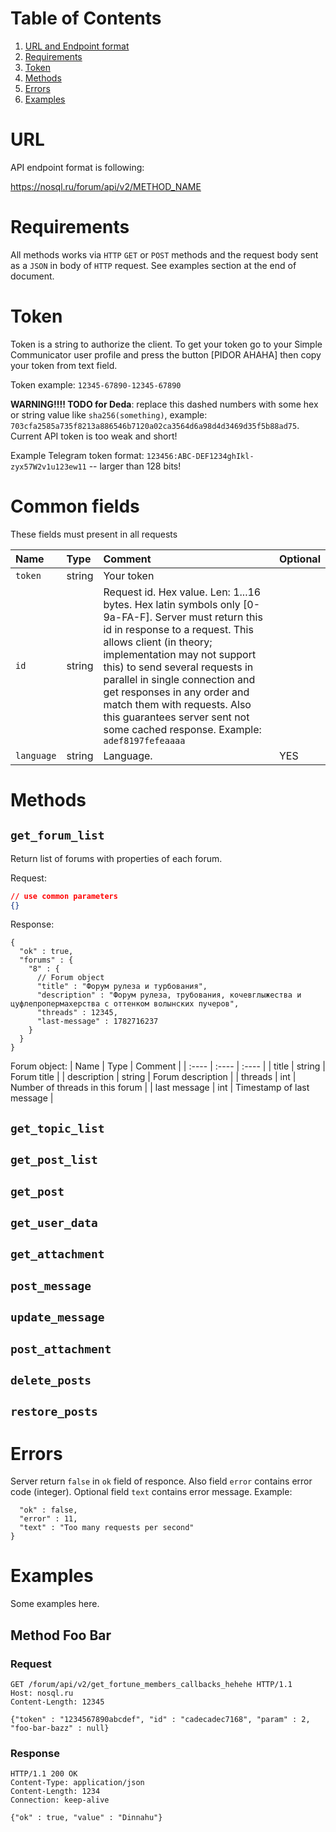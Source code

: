 # Table of Contents
1. [URL and Endpoint format](#URL)
2. [Requirements](#Requirements)
3. [Token](#Token)
4. [Methods](#Methods)
5. [Errors](#Errors)
6. [Examples](#Examples)


# URL

API endpoint format is following:

https://nosql.ru/forum/api/v2/METHOD_NAME

# Requirements

All methods works via `HTTP` `GET` or `POST` methods and the request body sent as a `JSON` in body of `HTTP` request. See examples section at the end of document.

# Token

Token is a string to authorize the client. To get your token go to your Simple Communicator user profile and press the button [PIDOR AHAHA] then copy your token from text field.

Token example: `12345-67890-12345-67890`

**WARNING!!!! TODO for Deda**: replace this dashed numbers with some hex or string value like `sha256(something)`, example: `703cfa2585a735f8213a886546b7120a02ca3564d6a98d4d3469d35f5b88ad75`. Current API token is too weak and short!

Example Telegram token format: `123456:ABC-DEF1234ghIkl-zyx57W2v1u123ew11` -- larger than 128 bits!

# Common fields

These fields must present in all requests

| Name | Type | Comment | Optional |
| :---- | :---- | :---- | :---- |
| `token` | string | Your token | |
| `id` | string | Request id. Hex value. Len: 1...16 bytes. Hex latin symbols only [0-9a-FA-F]. Server must return this id in response to a request. This allows client (in theory; implementation may not support this) to send several requests in parallel in single connection and get responses in any order and match them with requests. Also this guarantees server sent not some cached response. Example: `adef8197fefeaaaa`| |
| `language` | string | Language. | YES |

# Methods

## `get_forum_list`

Return list of forums with properties of each forum.

Request:
```json
// use common parameters
{}
```
Response:
```
{
  "ok" : true,
  "forums" : {
    "8" : {
      // Forum object
      "title" : "Форум рулеза и турбования",
      "description" : "Форум рулеза, трубования, кочевглыжества и цуфлепропермахерства с оттенком волынских пучеров",
      "threads" : 12345,
      "last-message" : 1782716237
    }
  }
}
```

Forum object:
| Name | Type | Comment |
| :---- | :---- | :---- |
| title | string | Forum title |
| description | string | Forum description |
| threads | int | Number of threads in this forum |
| last message | int | Timestamp of last message |





## `get_topic_list`

## `get_post_list`

## `get_post`

## `get_user_data`

## `get_attachment`

## `post_message`

## `update_message`

## `post_attachment`

## `delete_posts`

## `restore_posts`

# Errors
Server return `false` in `ok` field of responce. Also field `error` contains error code (integer). Optional field `text` contains error message. Example:
```{
  "ok" : false,
  "error" : 11,
  "text" : "Too many requests per second"
}
```

# Examples
Some examples here.

## Method Foo Bar

### Request

```
GET /forum/api/v2/get_fortune_members_callbacks_hehehe HTTP/1.1
Host: nosql.ru
Content-Length: 12345

{"token" : "1234567890abcdef", "id" : "cadecadec7168", "param" : 2, "foo-bar-bazz" : null}
```

### Response

```
HTTP/1.1 200 OK
Content-Type: application/json
Content-Length: 1234
Connection: keep-alive

{"ok" : true, "value" : "Dinnahu"}
```
